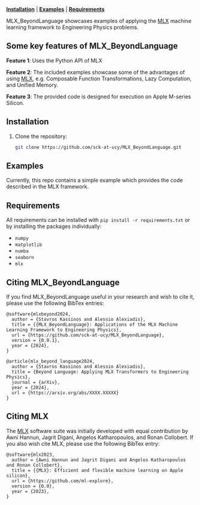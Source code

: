 [**Installation**](#installation) | [**Examples**](#examples) | [**Requirements**](#requirements)

MLX_BeyondLanguage showcases examples of applying the [MLX](https://github.com/ml-explore/mlx) machine learning framework to Engineering Physics problems.

## Some key features of MLX_BeyondLanguage
**Feature 1**: Uses the Python API of MLX

**Feature 2**: The included examples showcase some of the advantages of using [MLX](https://github.com/ml-explore/mlx), e.g. Composable Function Transformations, Lazy Computation, and Unified Memory.

**Feature 3**: The provided code is designed for execution on Apple M-series Silicon.

## Installation
1. Clone the repository:
   ```bash
   git clone https://github.com/sck-at-ucy/MLX_BeyondLanguage.git
   ```

## Examples
Currently, this repo contains a simple example which provides the code described in the MLX framework.

## Requirements

All requirements can be installed with `pip install -r requirements.txt` or by installing the packages individually:

- `numpy`
- `matplotlib`
- `numba`
- `seaborn`
- `mlx`

## Citing MLX_BeyondLanguage 

If you find MLX_BeyondLanguage useful in your research and wish to cite it, please use the following BibTex entries:

```
@software{mlxbeyond2024,
  author = {Stavros Kassinos and Alessio Alexiadis},
  title = {{MLX_BeyondLanguage}: Applications of the MLX Machine Learning Framework to Engineering Physics},
  url = {https://github.com/sck-at-ucy/MLX_BeyondLanguage},
  version = {0.0.1},
  year = {2024},
}
```

```
@article{mlx_beyond_language2024,
  author = {Stavros Kassinos and Alessio Alexiadis},
  title = {Beyond Language: Applying MLX Transformers to Engineering Physics},
  journal = {arXiv},
  year = {2024},
  url = {https://arxiv.org/abs/XXXX.XXXXX}
}
```


## Citing MLX

The [MLX](https://github.com/ml-explore/mlx) software suite was initially developed with equal contribution by Awni
Hannun, Jagrit Digani, Angelos Katharopoulos, and Ronan Collobert. If you also wish
cite MLX, please use the following BibTex entry:

```
@software{mlx2023,
  author = {Awni Hannun and Jagrit Digani and Angelos Katharopoulos and Ronan Collobert},
  title = {{MLX}: Efficient and flexible machine learning on Apple silicon},
  url = {https://github.com/ml-explore},
  version = {0.0},
  year = {2023},
}
```